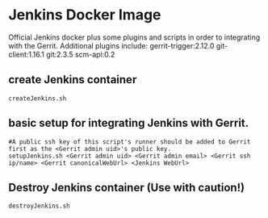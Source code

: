 # Jenkins Docker Image
Official Jenkins docker plus some plugins and scripts in order to integrating with the Gerrit.
  Additional plugins include:
    gerrit-trigger:2.12.0
    git-client:1.16.1
    git:2.3.5
    scm-api:0.2
## create Jenkins container
    createJenkins.sh
## basic setup for integrating Jenkins with Gerrit.
    #A public ssh key of this script's runner should be added to Gerrit first as the <Gerrit admin uid>'s public key.
    setupJenkins.sh <Gerrit admin uid> <Gerrit admin email> <Gerrit ssh ip/name> <Gerrit canonicalWebUrl> <Jenkins WebUrl>
## Destroy Jenkins container (Use with caution!)
    destroyJenkins.sh
